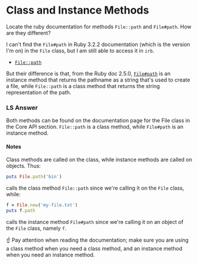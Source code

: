 # Class and Instance Methods
Locate the ruby documentation for methods `File::path` and `File#path`. How are they different?

I can't find the `File#path` in Ruby 3.2.2 documentation (which is the
version I'm on) in the `File` class, but I am still able to access it in `irb`.

- [`File::path`](https://ruby-doc.org/3.2.2/File.html#method-c-path)


But their difference is that, from the Ruby doc 2.5.0, [`File#path`](https://ruby-doc.org/core-2.5.0/File.html#method-i-path) is an instance method that returns the pathname as a string that's used to create a file, while `File::path` is a class method that returns the string representation of the path.

### LS Answer
Both methods can be found on the documentation page for the File class in the
Core API section. `File::path` is a class method, while `File#path` is an
instance method.

#### Notes
Class methods are called on the class, while instance methods are called on
objects. Thus:

```ruby
puts File.path('bin')
```

calls the class method `File::path` since we're calling it on the `File` class,
while:

```ruby
f = File.new('my-file.txt')
puts f.path
```

calls the instance method `File#path` since we're calling it on an object of the
`File` class, namely `f`.

☝️ Pay attention when reading the documentation; make sure you are using a class
method when you need a class method, and an instance method when you need an
instance method.
